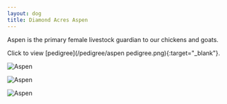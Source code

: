 ```yaml
---
layout: dog
title: Diamond Acres Aspen
---
```


Aspen is the primary female livestock guardian to our chickens and goats.

Click to view [pedigree](/pedigree/aspen pedigree.png){:target="_blank"}.

![Aspen](http://farm4.staticflickr.com/3889/14880979732_ac6fb81456_z_d.jpg)

![Aspen](http://farm6.staticflickr.com/5580/14879863634_8f20ecc20d_z_d.jpg)

![Aspen](http://farm4.staticflickr.com/3835/14879301511_f23f9f3dc7_z_d.jpg)
